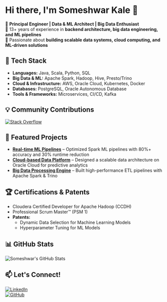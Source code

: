 # Hi there, I'm Someshwar Kale 👋  

🚀 **Principal Engineer | Data & ML Architect | Big Data Enthusiast**  
🔹 13+ years of experience in **backend architecture, big data engineering, and ML pipelines**  
🔹 Passionate about **building scalable data systems, cloud computing, and ML-driven solutions**  

## 🔧 Tech Stack  
- **Languages:** Java, Scala, Python, SQL  
- **Big Data & ML:** Apache Spark, Hadoop, Hive, Presto/Trino  
- **Cloud & Infrastructure:** AWS, Oracle Cloud, Kubernetes, Docker  
- **Databases:** PostgreSQL, Oracle Autonomous Database  
- **Tools & Frameworks:** Microservices, CI/CD, Kafka

## 💡 Community Contributions  
[![Stack Overflow](https://img.shields.io/badge/Stack%20Overflow-FE7A16?style=flat&logo=stack-overflow&logoColor=white)](https://stackoverflow.com/users/4758823/som) 

## 📌 Featured Projects  
- **[Real-time ML Pipelines](#)** – Optimized Spark ML pipelines with 80%+ accuracy and 30% runtime reduction  
- **[Cloud-based Data Platform](#)** – Designed a scalable data architecture on Oracle Cloud for predictive analytics  
- **[Big Data Processing Engine](#)** – Built high-performance ETL pipelines with Apache Spark & Trino  

## 🏆 Certifications & Patents  
- Cloudera Certified Developer for Apache Hadoop (CCDH)  
- Professional Scrum Master™ (PSM 1)  
- **Patents:**  
  - Dynamic Data Selection for Machine Learning Models  
  - Hyperparameter Tuning for ML Models  

## 📊 GitHub Stats  
![Someshwar's GitHub Stats](https://github-readme-stats.vercel.app/api?username=skale1990&show_icons=true&theme=dark)  

## 📫 Let's Connect!  
[![LinkedIn](https://img.shields.io/badge/LinkedIn-blue?style=flat&logo=linkedin)](https://www.linkedin.com/in/skale1990)  
[![GitHub](https://img.shields.io/badge/GitHub-black?style=flat&logo=github)](https://github.com/skale1990)  
